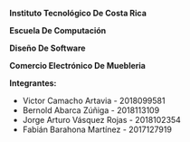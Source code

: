 **Instituto Tecnológico De Costa Rica**

**Escuela De Computación**

**Diseño De Software**

**Comercio Electrónico De Muebleria**

**Integrantes:**
- Victor Camacho Artavia - 2018099581
- Bernold Abarca Zúñiga - 2018113109
- Jorge Arturo Vásquez Rojas - 2018102354
- Fabián Barahona Martínez - 2017127919


